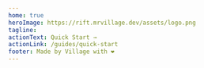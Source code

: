```yaml
---
home: true
heroImage: https://rift.mrvillage.dev/assets/logo.png
tagline:
actionText: Quick Start →
actionLink: /guides/quick-start
footer: Made by Village with ❤️
---
```

